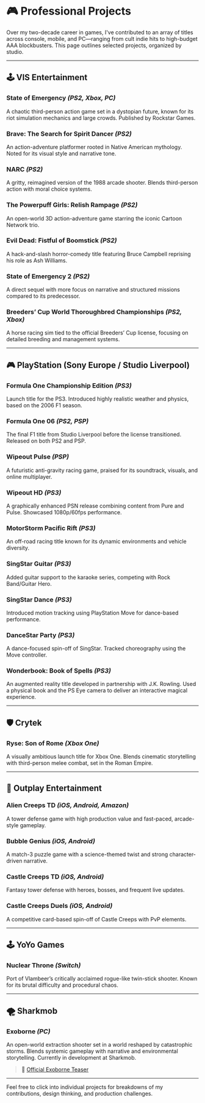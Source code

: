 # 🎮 Professional Projects

Over my two-decade career in games, I've contributed to an array of titles across console, mobile, and PC—ranging from cult indie hits to high-budget AAA blockbusters. This page outlines selected projects, organized by studio.

---

## 🕹️ VIS Entertainment

### **State of Emergency** *(PS2, Xbox, PC)*  
A chaotic third-person action game set in a dystopian future, known for its riot simulation mechanics and large crowds. Published by Rockstar Games.

### **Brave: The Search for Spirit Dancer** *(PS2)*  
An action-adventure platformer rooted in Native American mythology. Noted for its visual style and narrative tone.

### **NARC** *(PS2)*  
A gritty, reimagined version of the 1988 arcade shooter. Blends third-person action with moral choice systems.

### **The Powerpuff Girls: Relish Rampage** *(PS2)*  
An open-world 3D action-adventure game starring the iconic Cartoon Network trio.

### **Evil Dead: Fistful of Boomstick** *(PS2)*  
A hack-and-slash horror-comedy title featuring Bruce Campbell reprising his role as Ash Williams.

### **State of Emergency 2** *(PS2)*  
A direct sequel with more focus on narrative and structured missions compared to its predecessor.

### **Breeders’ Cup World Thoroughbred Championships** *(PS2, Xbox)*  
A horse racing sim tied to the official Breeders’ Cup license, focusing on detailed breeding and management systems.

---

## 🎮 PlayStation (Sony Europe / Studio Liverpool)

### **Formula One Championship Edition** *(PS3)*  
Launch title for the PS3. Introduced highly realistic weather and physics, based on the 2006 F1 season.

### **Formula One 06** *(PS2, PSP)*  
The final F1 title from Studio Liverpool before the license transitioned. Released on both PS2 and PSP.

### **Wipeout Pulse** *(PSP)*  
A futuristic anti-gravity racing game, praised for its soundtrack, visuals, and online multiplayer.

### **Wipeout HD** *(PS3)*  
A graphically enhanced PSN release combining content from Pure and Pulse. Showcased 1080p/60fps performance.

### **MotorStorm Pacific Rift** *(PS3)*  
An off-road racing title known for its dynamic environments and vehicle diversity.

### **SingStar Guitar** *(PS3)*  
Added guitar support to the karaoke series, competing with Rock Band/Guitar Hero.

### **SingStar Dance** *(PS3)*  
Introduced motion tracking using PlayStation Move for dance-based performance.

### **DanceStar Party** *(PS3)*  
A dance-focused spin-off of SingStar. Tracked choreography using the Move controller.

### **Wonderbook: Book of Spells** *(PS3)*  
An augmented reality title developed in partnership with J.K. Rowling. Used a physical book and the PS Eye camera to deliver an interactive magical experience.

---

## 🛡️ Crytek

### **Ryse: Son of Rome** *(Xbox One)*  
A visually ambitious launch title for Xbox One. Blends cinematic storytelling with third-person melee combat, set in the Roman Empire.

---

## 📱 Outplay Entertainment

### **Alien Creeps TD** *(iOS, Android, Amazon)*  
A tower defense game with high production value and fast-paced, arcade-style gameplay.

### **Bubble Genius** *(iOS, Android)*  
A match-3 puzzle game with a science-themed twist and strong character-driven narrative.

### **Castle Creeps TD** *(iOS, Android)*  
Fantasy tower defense with heroes, bosses, and frequent live updates.

### **Castle Creeps Duels** *(iOS, Android)*  
A competitive card-based spin-off of Castle Creeps with PvP elements.

---

## 🕹️ YoYo Games

### **Nuclear Throne** *(Switch)*  
Port of Vlambeer’s critically acclaimed rogue-like twin-stick shooter. Known for its brutal difficulty and procedural chaos.

---

## 🌪️ Sharkmob

### **Exoborne** *(PC)*  
An open-world extraction shooter set in a world reshaped by catastrophic storms. Blends systemic gameplay with narrative and environmental storytelling. Currently in development at Sharkmob.

> 🔗 [Official Exoborne Teaser](https://www.youtube.com/watch?v=r77r0BCtkYM)

---

Feel free to click into individual projects for breakdowns of my contributions, design thinking, and production challenges.
